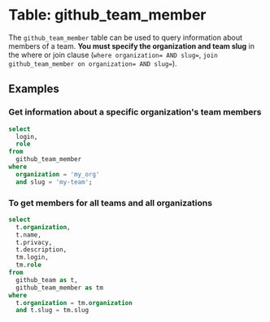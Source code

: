 # Table: github_team_member

The `github_team_member` table can be used to query information about members of a team. **You must specify the organization and team slug** in the where or join clause (`where organization= AND slug=`, `join github_team_member on organization= AND slug=`).

## Examples

### Get information about a specific organization's team members

```sql
select
  login,
  role
from
  github_team_member
where
  organization = 'my_org'
  and slug = 'my-team';
```

### To get members for all teams and all organizations

```sql
select
  t.organization,
  t.name,
  t.privacy,
  t.description,
  tm.login,
  tm.role
from
  github_team as t,
  github_team_member as tm
where
  t.organization = tm.organization
  and t.slug = tm.slug
```
